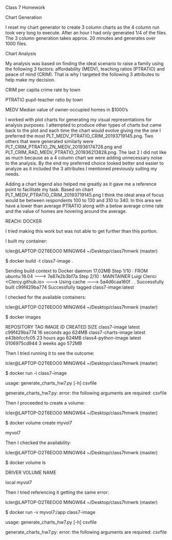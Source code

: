Class 7 Homework

Chart Generation

I reset my chart generator to create 3 column charts as the 4 column run took very long to execute.  After an hour I had only generated 1/4 of the files.  The 3 column generation takes approx. 20 minutes and generates over 1000 files.


Chart Analysis

My analysis was based on finding the ideal scenario to raise a family using the following 3 factors: affordability (MEDV), teaching ratios (PTRATIO) and peace of mind (CRIM).  That is why I targeted the following 3 attributes to help make my decision.


CRIM per capita crime rate by town

PTRATIO pupil-teacher ratio by town

MEDV Median value of owner-occupied homes in $1000’s


I worked with plot charts for generating my visual representations for analysis purposes.  I attempted to produce other types of charts but came back to the plot and each time the chart would evolve giving me the one I preferred the most PLT_MEDV_PTRATIO_CRIM_20193719145.png.  Two others that were generated similarly were PLT_CRIM_PTRATIO_ZN_MEDV_201936174728.png and PLT_CRIM_RAD_MEDV_PTRATIO_201936213828.png.  The last 2 I did not like as much because as a 4 column chart we were adding unnecessary noise to the analysis.  By the end my preferred choice looked better and easier to analyze as it included the 3 attributes I mentioned previously suiting my needs.


Adding a chart legend also helped me greatly as it gave me a reference point to facilitate my task.  Based on chart PLT_MEDV_PTRATIO_CRIM_20193719145.png I think the ideal area of focus would be between respondents 100 to 130 and 310 to 340.  In this area we have a lower than average PTRATIO along with a below average crime rate and the value of homes are hovering around the average.




REACH: DOCKER

I tried making this work but was not able to get further than this portion.

I built my container:

lcler@LAPTOP-D2T6EOO0 MINGW64 ~/Desktop/class7hmwrk (master)

$ docker build -t class7-image .

Sending build context to Docker daemon  17.02MB
Step 1/10 : FROM ubuntu:16.04
 ---> 7e87e2b3bf7a
Step 2/10 : MAINTAINER Luigi Clerici <Clercy.github.io>
 ---> Using cache
 ---> 5a4d6caa160f
 .
 .
Successfully built c99f429ba774
Successfully tagged class7-image:latest

I checked for the available containers:

lcler@LAPTOP-D2T6EOO0 MINGW64 ~/Desktop/class7hmwrk (master)

$ docker images

REPOSITORY            TAG                 IMAGE ID            CREATED             SIZE
class7-image          latest              c99f429ba774        16 seconds ago      624MB
class7-charts-image   latest              e43bbfccfc05        23 hours ago        624MB
class4-python-image   latest              0106975cd944        3 weeks ago         572MB


Then I tried running it to see the outcome:

lcler@LAPTOP-D2T6EOO0 MINGW64 ~/Desktop/class7hmwrk (master)

$ docker run -i class7-image

usage: generate_charts_hw7.py [-h] csvfile

generate_charts_hw7.py: error: the following arguments are required: csvfile

Then I proceeded to create a volume:

lcler@LAPTOP-D2T6EOO0 MINGW64 ~/Desktop/class7hmwrk (master)

$ docker volume create myvol7

myvol7

Then I checked the availability:

lcler@LAPTOP-D2T6EOO0 MINGW64 ~/Desktop/class7hmwrk (master)

$ docker volume ls

DRIVER              VOLUME NAME

local               myvol7

Then I tried referencing it getting the same error:

lcler@LAPTOP-D2T6EOO0 MINGW64 ~/Desktop/class7hmwrk (master)

$ docker run -v myvol7:/app class7-image

usage: generate_charts_hw7.py [-h] csvfile

generate_charts_hw7.py: error: the following arguments are required: csvfile
